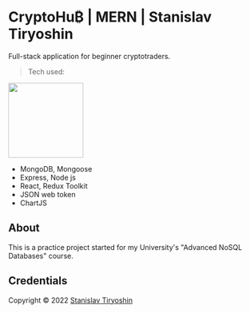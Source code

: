 # CryptoHu₿ | MERN | Stanislav Tiryoshin

Full-stack application for beginner cryptotraders.

> Tech used:

<img src="https://user-images.githubusercontent.com/69424907/176843480-502654d1-8041-4ff7-a8aa-c51eb13bcca7.png" width="150">

- MongoDB, Mongoose
- Express, Node js
- React, Redux Toolkit
- JSON web token
- ChartJS

## About

This is a practice project started for my University's "Advanced NoSQL Databases" course.

## Credentials

Copyright ©️ 2022 [Stanislav Tiryoshin](https://github.com/stanislavtiryoshin)
